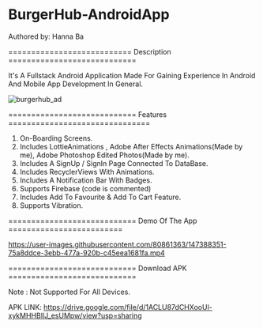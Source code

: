 # BurgerHub-AndroidApp

Authored by: Hanna Ba

=========================== Description ============================

It's A Fullstack Android Application Made For Gaining Experience In Android And Mobile App Development In General.


![burgerhub_ad](https://user-images.githubusercontent.com/80861363/147387800-93fc4ce3-3f47-4fb7-9692-8b4c1cd21756.jpg)



============================ Features ===============================

1) On-Boarding Screens.
2) Includes LottieAnimations , Adobe After Effects Animations(Made by me), Adobe Photoshop Edited Photos(Made by me).
3) Includes A SignUp / SignIn Page Connected To DataBase.
4) Includes RecyclerViews With Animations.
5) Includes A Notification Bar With Badges.
6) Supports Firebase (code is commented)
7) Includes Add To Favourite & Add To Cart Feature.
8) Supports Vibration.

============================ Demo Of The App =========================



https://user-images.githubusercontent.com/80861363/147388351-75a8ddce-3ebb-477a-920b-c45eea1681fa.mp4



============================  Download APK ============================

Note : Not Supported For All Devices. 

APK LINK: https://drive.google.com/file/d/1ACLU87dCHXooUl-xykMHHBIlJ_esUMpw/view?usp=sharing
